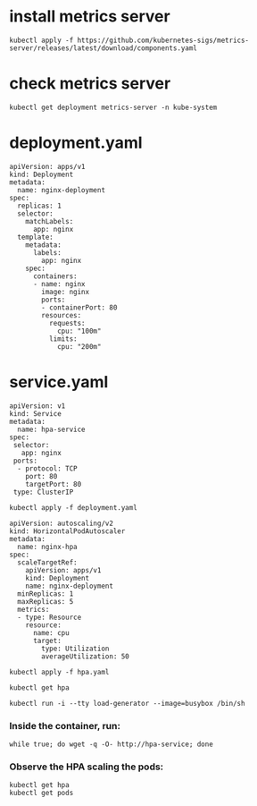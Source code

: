 # install metrics server
````
kubectl apply -f https://github.com/kubernetes-sigs/metrics-server/releases/latest/download/components.yaml
````
# check metrics server
````
kubectl get deployment metrics-server -n kube-system
````

# deployment.yaml

````
apiVersion: apps/v1
kind: Deployment
metadata:
  name: nginx-deployment
spec:
  replicas: 1
  selector:
    matchLabels:
      app: nginx
  template:
    metadata:
      labels:
        app: nginx
    spec:
      containers:
      - name: nginx
        image: nginx
        ports:
        - containerPort: 80
        resources:
          requests:
            cpu: "100m"
          limits:
            cpu: "200m"
````
# service.yaml
````
apiVersion: v1
kind: Service 
metadata: 
  name: hpa-service
spec: 
 selector:
   app: nginx
 ports: 
  - protocol: TCP
    port: 80
    targetPort: 80
 type: ClusterIP
````

````
kubectl apply -f deployment.yaml
````

````
apiVersion: autoscaling/v2
kind: HorizontalPodAutoscaler
metadata:
  name: nginx-hpa
spec:
  scaleTargetRef:
    apiVersion: apps/v1
    kind: Deployment
    name: nginx-deployment
  minReplicas: 1
  maxReplicas: 5
  metrics:
  - type: Resource
    resource:
      name: cpu
      target:
        type: Utilization
        averageUtilization: 50

````
````
kubectl apply -f hpa.yaml
````
````
kubectl get hpa
````

````
kubectl run -i --tty load-generator --image=busybox /bin/sh
````
### Inside the container, run:
````
while true; do wget -q -O- http://hpa-service; done
````
### Observe the HPA scaling the pods:
````
kubectl get hpa
kubectl get pods
````
